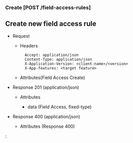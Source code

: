 ### Create [POST /field-access-rules]

## **Create new field access rule**

+ Request
    + Headers

            Accept: application/json
            Content-Type: application/json
            X-Application-Version: <client-name>/<version>
            X-App-features: <target feature>
          
    + Attributes(Field Access Create)

+ Response 201 (application/json)

    + Attributes
        
        + data (Field Access, fixed-type)
    
+ Response 400 (application/json)
              
    + Attributes (Response 400)

:[](../error_responses.md)
